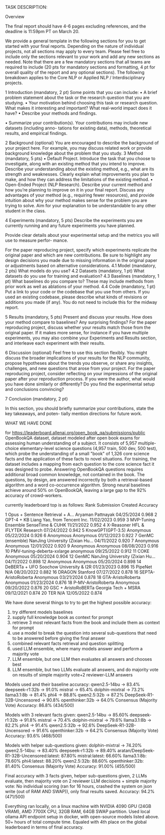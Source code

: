 TASK DESCRIPTION:

Overview

The final report should have 4-6 pages excluding references, and the deadline is 11:59pm PT on
March 20.

We provide a general template in the following sections for you to get started with
your final reports. Depending on the nature of individual projects, not all sections may apply to
every team. Please feel free to include only the sections relevant to your work and add any new sections
as needed. Note that there are a few mandatory sections that all teams are required to include (20 pts
for mandatory sections and formatting, 4 pt for overall quality of the report and any optional
sections).
The following breakdown applies to the Core NLP or Applied NLP / Interdisciplinary
projects.

1 Introduction (mandatory, 2 pt)
Some points that you can include:
• A brief problem statement about the task or the research question that you are studying.
• Your motivation behind choosing this task or research question. What makes it interesting and
important? What real-world impact does it have?
• Describe your methods and findings.

• Summarize your contribution(s). Your contributions may include new datasets (including anno-
tations for existing data), methods, theoretical results, and empirical findings.

2 Background (optional)
You are encouraged to describe the background of your project here. For example, you may discuss
related work or provide background knowledge about the problem that you study.
3 Method (mandatory, 5 pts)
• Default Project. Introduce the task that you choose to investigate, along with an existing
method that you intend to improve. Describe your understanding about the existing method,
e.g., what are its strength and weaknesses. Clearly explain what improvements you plan to make,
and how they can address the limitations of the existing method.
• Open-Ended Project (NLP Research). Describe your current method and how you’re
planning to improve on it in your final report. Discuss any advantages of your method (e.g.,
requiring fewer resources), and provide intuition about why your method makes sense for the
problem you are trying to solve. Aim for your explanation to be understandable to any other
student in the class.

4 Experiments (mandatory, 5 pts)
Describe the experiments you are currently running and any future experiments you have planned.

Provide clear details about your experimental setup and the metrics you will use to measure perfor-
mance.

For the paper reproducing project, specify which experiments replicate the original paper and which
are new contributions. Be sure to highlight any design decisions you made due to missing information
in the original paper or adjustments based on alternative considerations.
4.1 Model (mandatory, 2 pts)
What models do you use?
4.2 Datasets (mandatory, 1 pt)
What datasets do you use for training and evaluation?
4.3 Baselines (mandatory, 1 pt)
What baselines do you compare to? These may include methods from prior work as well as ablations
of your method.
4.4 Code (mandatory, 1 pt)
Put a link to your code or the codebase that you use from others. If you used an existing codebase,
please describe what kinds of revisions or additions you made (if any). You do not need to include
this for the midway report.

5 Results (mandatory, 5 pts)
Present and discuss your results. How does your method compare to baselines? Any surprising
findings? For the paper reproducing project, discuss whether your results match those from the
original paper. If it makes more sense, for instance if you have multiple experiments, you may also
combine your Experiments and Results section, and interleave each experiment with their results.

6 Discussion (optional)
Feel free to use this section flexibly. You might discuss the broader implications of your results for the
NLP community, propose hypotheses about the trends you observe, or share any insights, challenges,
and new questions that arose from your project.
For the paper reproducing project, consider reflecting on your impressions of the original paper after
your reproduction process. If you were the author, what would you have done similarly or differently?
Do you find the experimental setup and conclusions convincing?

7 Conclusion (mandatory, 2 pt)

In this section, you should briefly summarize your contributions, state the key takeaways, and poten-
tially mention directions for future work.

WHAT WE HAVE DONE

for https://leaderboard.allenai.org/open_book_qa/submissions/public OpenBookQA dataset, dataset modeled after open book exams for assessing human understanding of a subject. It consists of 5,957 multiple-choice elementary-level science questions (4,957 train, 500 dev, 500 test), which probe the understanding of a small "book" of 1,326 core science facts and the application of these facts to novel situations. For training, the dataset includes a mapping from each question to the core science fact it was designed to probe. Answering OpenBookQA questions requires additional broad common knowledge, not contained in the book. The questions, by design, are answered incorrectly by both a retrieval-based algorithm and a word co-occurrence algorithm. Strong neural baselines achieve around 50% on OpenBookQA, leaving a large gap to the 92% accuracy of crowd-workers.

currently leaderboard top is as follows:
Rank
Submission
Created
Accuracy

1
Opus + Sentence Retrieval + A…
Aryaman Pattnayak
04/25/2024 0.968
2
GPT-4 + KB
Liang Yao, from Tencent Inc.
11/02/2023 0.959
3
MVP-Tuning Ensemble
SenseTime & CUHK
11/21/2022 0.952
4
X-Reasoner
HFL & iFLYTEK Research
07/24/2022 0.942
5
KnowGPT(GPT-3.5)
Anonymous
05/22/2024 0.926
6
Anonymous
Anonymous
01/12/2023 0.922
7
GenMC (ensemble)
NanJing University (Zixian Hu…
04/11/2022 0.920
7
Anonymous
Anonymous
12/01/2022 0.920
9
Anonymous
Anonymous
08/08/2023 0.916
10
PMV-tuning-deberta-xxlarge
anonymous
09/25/2022 0.912
11
COKE
Anonymous
05/20/2024 0.904
12
GenMC
NanJing University (Zixian Hu…
04/11/2022 0.898
12
Anonymous
Anonymous
05/20/2024 0.898
14
DeBERTa + UFO
Soochow University & I2R
01/23/2023 0.896
15
PipeNet
N/A
08/20/2022 0.882
16
DRAGON
Stanford
07/27/2022 0.878
16
SEPTA-AristoRoberta
Anonymous
03/21/2024 0.878
18
GTA-AristoRoberta
Anonymous
01/23/2024 0.876
18
P-MV-AristoRoberta
Anonymous
09/20/2022 0.876
20
GSC + AristoRoBERTa
Georgia Tech + MSRA
09/12/2021 0.874
20
TER
N/A
12/05/2022 0.874

We have done several things to try to get the highest possible accuracy:

1. try different models baselines
2. supply full knowledge book as context for prompt
3. retrieve 3 most relevant facts from the book and include them as context for prompt
4. use a model to break the question into several sub-questions that need to be answered before giving the final answer
5. combined relevant facts retrieval and question splitting
6. used LLM ensemble, where many models answer and perform a majority vote
7. LLM ensemble, but one LLM then evaluates all answers and chooses best
8. LLM ensemble, but two LLMs evaluate all answers, and do majority vote on results of simple majority vote+2 reviewer-LLM answers

Models used and their baseline accuracy:
qwen2.5-14bu -> 83.4%
deepseek-r1:32b -> 91.0%
mistral -> 65.4%
dolphin-mixtral -> 73.2%
llama3.1:8b -> 81.4%
phi4 -> 88.8%
qwen2.5:32b -> 87.2%
DeepSeek-R1-32B-Uncensored -> 90.8%
openthinker:32b -> 64.0%
Consensus (Majority Vote) Accuracy: 86.8% (434/500)

Models with 3 relevant facts given:
qwen2.5-14bu -> 85.60%
deepseek-r1:32b -> 91.8%
mistral -> 70.4%
dolphin-mixtral -> 79.6%
llama3.1:8b -> 82.2%
phi4 -> 91.4%
qwen2.5:32b -> 92.6%
DeepSeek-R1-32B-Uncensored -> 91.6%
openthinker:32b -> 64.2%
Consensus (Majority Vote) Accuracy: 93.6% (468/500)

Models with helper sub-questions given:
dolphin-mixtral -> 74.20%
qwen2.5-14bu: -> 83.40%
deepseek-r1:32b -> 89.40%
aratan/DeepSeek-R1-32B-Uncensored:latest: 87.80%
mistral:latest: 66.60%
llama3.1:8b: 78.60%
phi4:latest: 88.20%
qwen2.5:32b: 88.60%
openthinker:32b: 81.40%
Consensus (Majority Vote) Accuracy: 91.00% (455/500)

Final accuracy with 3 facts given, helper sub-questions given, 2 LLMs evaluate, then majority vote on 2 reviewer LLM decisions + simple majority vote:
No individual scoring (ran for 16 hours, crashed the system on json write (out of RAM AND SWAP)), only final results saved.
Accuracy: 94.2% (471/500)

Everything ran locally, on a linux machine with NVIDIA 4090 GPU (24GB VRAM), AMD 7700X CPU, 32GB RAM, 64GB SWAP partition.
Used local ollama API endpoint setup in docker, with open-source models listed above.
50+ hours of total compute time.
Equaled with 4th place on the global leaderboard in terms of final accuracy.
